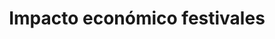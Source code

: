 ---
title: Impacto económico festivales
report: /docs/infografia.pdf
slides: /docs/slides.pdf
layout: estudios
---